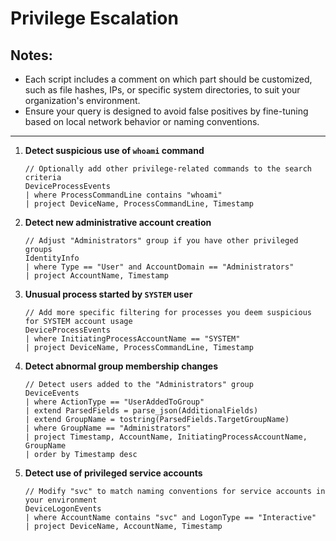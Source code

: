 # Privilege Escalation

## Notes:
- Each script includes a comment on which part should be customized, such as file hashes, IPs, or specific system directories, to suit your organization's environment.
- Ensure your query is designed to avoid false positives by fine-tuning based on local network behavior or naming conventions.

---

1. **Detect suspicious use of `whoami` command**
   ```kql
   // Optionally add other privilege-related commands to the search criteria
   DeviceProcessEvents
   | where ProcessCommandLine contains "whoami"
   | project DeviceName, ProcessCommandLine, Timestamp
   ```

2. **Detect new administrative account creation**
   ```kql
   // Adjust "Administrators" group if you have other privileged groups
   IdentityInfo
   | where Type == "User" and AccountDomain == "Administrators"
   | project AccountName, Timestamp
   ```

3. **Unusual process started by `SYSTEM` user**
   ```kql
   // Add more specific filtering for processes you deem suspicious for SYSTEM account usage
   DeviceProcessEvents
   | where InitiatingProcessAccountName == "SYSTEM"
   | project DeviceName, ProcessCommandLine, Timestamp
   ```

4. **Detect abnormal group membership changes**
   ```kql
   // Detect users added to the "Administrators" group
   DeviceEvents
   | where ActionType == "UserAddedToGroup"
   | extend ParsedFields = parse_json(AdditionalFields)
   | extend GroupName = tostring(ParsedFields.TargetGroupName)
   | where GroupName == "Administrators"
   | project Timestamp, AccountName, InitiatingProcessAccountName, GroupName
   | order by Timestamp desc
   ```

5. **Detect use of privileged service accounts**
   ```kql
   // Modify "svc" to match naming conventions for service accounts in your environment
   DeviceLogonEvents
   | where AccountName contains "svc" and LogonType == "Interactive"
   | project DeviceName, AccountName, Timestamp
   ```
